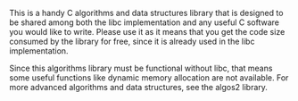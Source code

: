 This is a handy C algorithms and data structures library that is
designed to be shared among both the libc implementation and any
useful C software you would like to write.  Please use it as it means
that you get the code size consumed by the library for free, since it
is already used in the libc implementation.

Since this algorithms library must be functional without libc, that
means some useful functions like dynamic memory allocation are not
available.  For more advanced algorithms and data structures, see the
algos2 library.
